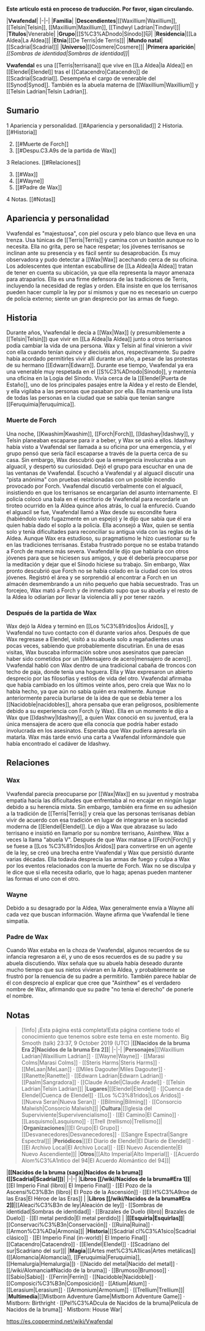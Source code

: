 **Este artículo está en proceso de traducción. Por favor, sigan circulando.**


|**Vwafendal**|
|-|-|
|**Familia**|
|**Descendientes**|[[Waxillium\|Waxillium]], [[Telsin\|Telsin]], [[Maxillium\|Maxillium]], [[Tindwyl Ladrian\|Tindwyl]]|
|**Títulos**|Venerable|
|**Grupo**|[[S%C3%ADnodo\|Sínodo]]🐱︎|
|**Residencia**|[[La Aldea\|La Aldea]]|
|**Etnia**|[[De Terris\|de Terris]]|
|**Mundo natal**|[[Scadrial\|Scadrial]]|
|**Universo**|[[Cosmere\|Cosmere]]|
|**Primera aparición**|*[[Sombras de identidad\|Sombras de identidad]]*|

**Vwafendal** es una [[Terris\|terrisana]] que vive en [[La Aldea\|la Aldea]] en [[Elendel\|Elendel]] tras el [[Catacendro\|Catacendro]] de [[Scadrial\|Scadrial]]. Desempeña el cargo de venerable del [[Synod\|Synod]]. También es la abuela materna de [[Waxillium\|Waxillium]] y [[Telsin Ladrian\|Telsin Ladrian]].

## Sumario

1 Apariencia y personalidad. [[#Apariencia y personalidad]] 
2 Historia. [[#Historia]] 

2. [[#Muerte de Forch]] 
2. [[#Despu.C3.A9s de la partida de Wax]] 


3 Relaciones. [[#Relaciones]] 

3. [[#Wax]] 
3. [[#Wayne]] 
3. [[#Padre de Wax]] 


4 Notas. [[#Notas]] 


## Apariencia y personalidad
Vwafendal es "majestuosa", con piel oscura y pelo blanco que lleva en una trenza. Usa túnicas de [[Terris\|Terris]] y camina con un bastón aunque no lo necesita. Ella no grita, pero se hace respetar; los jóvenes terrisanos se inclinan ante su presencia y es fácil sentir su desaprobación. Es muy observadora y pudo detectar a [[Wax\|Wax]] acechando cerca de su oficina. Los adolescentes que intentan escabullirse de [[La Aldea\|la Aldea]] tratan de tener en cuenta su ubicación, ya que ella representa la mayor amenaza para atraparlos.
Ella es una firme defensora de las tradiciones de Terris, incluyendo la necesidad de reglas y orden. Ella insiste en que los terrisanos pueden hacer cumplir la ley por sí mismos y que no es necesario un cuerpo de policía externo; siente un gran desprecio por las armas de fuego.

## Historia
Durante años, Vwafendal le decía a [[Wax\|Wax]] (y presumiblemente a [[Telsin\|Telsin]]) que vivir en [[La Aldea\|la Aldea]] junto a otros terrisanos podía cambiar la vida de una persona. Wax y Telsin al final vinieron a vivir con ella cuando tenían quince y dieciséis años, respectivamente. Su padre había acordado permitirles vivir allí durante un año, a pesar de las protestas de su hermano [[Edwarn\|Edwarn]]. Durante ese tiempo, Vwafendal ya era una venerable muy respetada en el [[S%C3%ADnodo\|Sínodo]], y mantenía una oficina en la Logia del Sínodo. Vivía cerca de la [[Elendel\|Puerta de Estaño]], uno de los principales pasajes entre la Aldea y el resto de Elendel, y ella vigilaba a las personas que pasaban por ella. Ella mantenía una lista de todas las personas en la ciudad que se sabía que tenían sangre [[Feruquimia\|feruquímica]].

### Muerte de Forch
Una noche, [[Kwashim\|Kwashim]], [[Forch\|Forch]], [[Idashwy\|Idashwy]], y Telsin planeaban escaparse para ir a beber, y Wax se unió a ellos. Idashwy había visto a Vwafendal ser llamada a su oficina por una emergencia, y el grupo pensó que sería fácil escaparse a través de la puerta cerca de su casa. Sin embargo, Wax descubrió que la emergencia involucraba a un alguacil, y despertó su curiosidad. Dejó el grupo para escuchar en una de las ventanas de Vwafendal. Escuchó a Vwafendal y al alguacil discutir una "pista anónima" con pruebas relacionadas con un posible incendio provocado por Forch. Vwafendal discutió verbalmente con el alguacil, insistiendo en que los terrisanos se encargarían del asunto internamente. El policía colocó una bala en el escritorio de Vwafendal para recordarle un tiroteo ocurrido en la Aldea quince años atrás, lo cual la enfureció.
Cuando el alguacil se fue, Vwafendal llamó a Wax desde su escondite fuera (habiéndolo visto fugazmente en un espejo) y le dijo que sabía que él era quien había dado el soplo a la policía. Ella aconsejó a Wax, quien se sentía solo y tenía dificultades para reconciliar su antigua vida con las reglas de la Aldea. Aunque Wax era estudioso, su pragmatismo le hizo cuestionar su fe en las tradiciones terrisanas. Estaba frustrado porque no se estaba tratando a Forch de manera más severa. Vwafendal le dijo que hablaría con otros jóvenes para que se hiciesen sus amigos, y que él debería preocuparse por la meditación y dejar que el Sínodo hiciese su trabajo.
Sin embargo, Wax pronto descubrió que Forch no se había colado en la ciudad con los otros jóvenes. Registró el área y se sorprendió al encontrar a Forch en un almacén desmembrando a un niño pequeño que había secuestrado. Tras un forcejeo, Wax mató a Forch y de inmediato supo que su abuela y el resto de la Aldea lo odiarían por llevar la violencia allí y por tener razón.

### Después de la partida de Wax
Wax dejó la Aldea y terminó en [[Los %C3%81ridos\|los Áridos]], y Vwafendal no tuvo contacto con él durante varios años. Después de que Wax regresase a Elendel, visitó a su abuela solo a regañadientes unas pocas veces, sabiendo que probablemente discutirían. En una de esas visitas, Wax buscaba información sobre unos asesinatos que parecían haber sido cometidos por un [[Mensajero de acero\|mensajero de acero]]. Vwafendal habló con Wax dentro de una tradicional cabaña de troncos con techo de paja, donde tenía una hoguera. Ella y Wax expresaron un abierto desprecio por las filosofías y estilos de vida del otro. Vwafendal afirmaba que había cambiado en los últimos veinte años, pero creía que Wax no lo había hecho, ya que aún no sabía quién era realmente. Aunque anteriormente parecía burlarse de la idea de que se debía temer a los [[Nacidoble\|nacidobles]], ahora pensaba que eran peligrosos, posiblemente debido a su experiencia con Forch (y Wax). Ella en un momento le dijo a Wax que [[Idashwy\|Idashwy]], a quien Wax conoció en su juventud, era la única mensajera de acero que ella conocía que podría haber estado involucrada en los asesinatos. Esperaba que Wax pudiera apresarla sin matarla. Wax más tarde envió una carta a Vwafendal informándole que había encontrado el cadáver de Idashwy.

## Relaciones
### Wax
Vwafendal parecía preocuparse por [[Wax\|Wax]] en su juventud y mostraba empatía hacia las dificultades que enfrentaba al no encajar en ningún lugar debido a su herencia mixta. Sin embargo, también era firme en su adhesión a la tradición de [[Terris\|Terris]] y creía que las personas terrisanas debían vivir de acuerdo con esa tradición en lugar de integrarse en la sociedad moderna de [[Elendel\|Elendel]]. Le dijo a Wax que abrazase su lado terrisano e insistió en llamarlo por su nombre terrisano, Asinthew. Wax a veces la llama "abuela V".
Después de que Wax matase a [[Forch\|Forch]] y se fuese a [[Los %C3%81ridos\|los Áridos]] para convertirse en un agente de la ley, se creó una brecha entre Vwafendal y Wax que persistió durante varias décadas. Ella todavía desprecia las armas de fuego y culpa a Wax por los eventos relacionados con la muerte de Forch. Wax no se disculpa y le dice que si ella necesita odiarlo, que lo haga; apenas pueden mantener las formas el uno con el otro.

### Wayne
Debido a su desagrado por la Aldea, Wax generalmente envía a Wayne allí cada vez que buscan información. Wayne afirma que Vwafendal le tiene simpatía.

### Padre de Wax
Cuando Wax estaba en la choza de Vwafendal, algunos recuerdos de su infancia regresaron a él, y uno de esos recuerdos es de su padre y su abuela discutiendo. Wax señala que su abuela había deseado durante mucho tiempo que sus nietos vivieran en la Aldea, y probablemente se frustró por la renuencia de su padre a permitirlo. También parece hablar de él con desprecio al explicar que cree que "Asinthew" es el verdadero nombre de Wax, afirmando que su padre "no tenía el derecho" de ponerle el nombre.

## Notas

> [!info] ¡Esta página está completa!Esta página contiene todo el conocimiento que tenemos sobre este tema en este momento.
Big Smooth (talk) 23:37, 9 October 2019 (UTC)
|**[[Nacidos de la bruma Era 2\|Nacidos de la bruma Era 2]]**|
|-|-|
|**Personajes**|[[Waxillium Ladrian\|Waxillium Ladrian]] · [[Wayne\|Wayne]] · [[Marasi Colms\|Marasi Colms]] · [[Steris Harms\|Steris Harms]] · [[MeLaan\|MeLaan]] · [[Miles Dagouter\|Miles Dagouter]] · [[Ranette\|Ranette]] · [[Edwarn Ladrian\|Edwarn Ladrian]] · [[Paalm\|Sangradora]] · [[Claude Aradel\|Claude Aradel]] · [[Telsin Ladrian\|Telsin Ladrian]]|
|**Lugares**|[[Elendel\|Elendel]] · [[Cuenca de Elendel\|Cuenca de Elendel]] · [[Los %C3%81ridos\|Los Áridos]] · [[Nueva Seran\|Nueva Seran]] · [[Bilming\|Bilming]] · [[Consorcio Malwish\|Consorcio Malwish]]|
|**Cultura**|[[Iglesia del Superviviente\|Supervivencialismo]] · [[El Camino\|El Camino]] · [[Lasquismo\|Lasquismo]] · [[Trell (trellismo)\|Trellismo]]|
|**Organizaciones**|[[El Grupo\|El Grupo]] · [[Desvanecedores\|Desvanecedores]] · [[Sangre Espectral\|Sangre Espectral]]|
|**Periódicos**|[[El Diario de Elendel\|El Diario de Elendel]] · [[El Archivo Local\|El Archivo Local]] · [[El Nuevo Ascendiente\|El Nuevo Ascendiente]]|
|**Otros**|[[Alto Imperial\|Alto Imperial]] · [[Acuerdo Alom%C3%A1ntico del 94\|El Acuerdo Alomántico del 94]]|

|**[[Nacidos de la bruma (saga)\|Nacidos de la bruma]] ([[Scadrial\|Scadrial]])**|
|-|-|
|**Libros [[/wiki/Nacidos de la bruma#Era 1]]**|[[El Imperio Final (libro)\| El Imperio Final]] · [[El Pozo de la Ascensi%C3%B3n (libro)\| El Pozo de la Ascensión]] · [[El H%C3%A9roe de las Eras\|El Héroe de las Eras]] |
|**Libros [[/wiki/Nacidos de la bruma#Era 2]]**|[[Aleaci%C3%B3n de ley\|Aleación de ley]] · [[Sombras de identidad\|Sombras de identidad]] · [[Brazales de Duelo (libro)\| Brazales de Duelo]] · [[El metal perdido\|El metal perdido]]  |
|**[[Esquirla\|Esquirlas]]**|[[Conservaci%C3%B3n\|Conservación]] · [[Ruina\|Ruina]] · [[Armon%C3%ADa\|Armonía]]|
|**Historia**|[[Scadrial cl%C3%A1sico\|Scadrial clásico]] · [[El Imperio Final (in-world)\| El Imperio Final]] · [[Catacendro\|Catacendro]] · [[Elendel\|Elendel]] · [[Scadriano del sur\|Scadriano del sur]]|
|**Magia**|[[Artes met%C3%A1licas\|Artes metálicas]] ([[Alomancia\|Alomancia]], [[Feruquimia\|Feruquimia]], [[Hemalurgia\|Hemalurgia]]) · [[Nacido del metal\|Nacido del metal]] · [[/wiki/Alomancia#Nacido de la bruma]] · [[Brumoso\|Brumoso]] · [[Sabio\|Sabio]] · [[Ferrin\|Ferrin]] · [[Nacidoble\|Nacidoble]] · [[Composici%C3%B3n\|Composición]] · [[Atium\|Atium]] · [[Lerasium\|Lerasium]] · [[Armonium\|Armonium]] · [[Trellium\|Trellium]]|
|**Multimedia**|[[Mistborn Adventure Game\|Mistborn Adventure Game‎‎]] · Mistborn: Birthright · [[Pel%C3%ADcula de Nacidos de la bruma\|Película de Nacidos de la bruma]] · Mistborn: House War|



https://es.coppermind.net/wiki/Vwafendal